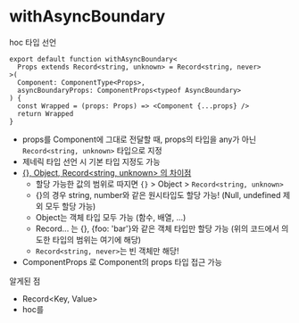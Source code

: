 # withAsyncBoundary

hoc 타입 선언

```tsx
export default function withAsyncBoundary<
  Props extends Record<string, unknown> = Record<string, never>
>(
  Component: ComponentType<Props>,
  asyncBoundaryProps: ComponentProps<typeof AsyncBoundary>
) {
  const Wrapped = (props: Props) => <Component {...props} />
  return Wrapped
}
```

- props를 Component에 그대로 전달할 때, props의 타입을 any가 아닌 `Record<string, unknown>` 타입으로 지정
- 제네릭 타입 선언 시 기본 타입 지정도 가능
- [{}, Object, Record<string, unknown> 의 차이점](https://www.reddit.com/r/typescript/comments/tq3m4f/the_difference_between_object_and_recordstring/)
  - 할당 가능한 값의 범위로 따지면 `{}` > Object > `Record<string, unknown>`
  - {}의 경우 string, number와 같은 원시타입도 할당 가능! (Null, undefined 제외 모두 할당 가능)
  - Object는 객체 타입 모두 가능 (함수, 배열, ...)
  - Record... 는 {}, {foo: 'bar'}와 같은 객체 타입만 할당 가능 (위의 코드에서 의도한 타입의 범위는 여기에 해당)
  - `Record<string, never>`는 빈 객체만 해당!
- ComponentProps<typeof Component> 로 Component의 props 타입 접근 가능

알게된 점

- Record<Key, Value>
- hoc를
